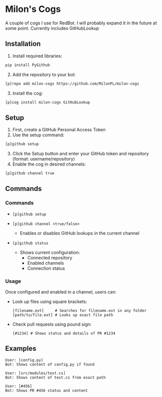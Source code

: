 # Milon's Cogs

A couple of cogs I use for RedBot. I will probably expand it in the future at some point.
Currently includes GitHubLookup

## Installation

1. Install required libraries:
```bash
pip install PyGithub
```

2. Add the repository to your bot:
```bash
[p]repo add milon-cogs https://github.com/MilonPL/milon-cogs
```

3. Install the cog:
```bash
[p]cog install milon-cogs GitHubLookup
```

## Setup

1. First, create a GitHub Personal Access Token
2. Use the setup command:
```bash
[p]github setup
```
3. Click the Setup button and enter your GitHub token and repository (format: username/repository)
4. Enable the cog in desired channels:
```bash
[p]github channel true
```

## Commands

### Commands

- `[p]github setup`

- `[p]github channel <true/false>`
  - Enables or disables GitHub lookups in the current channel

- `[p]github status`
  - Shows current configuration:
    - Connected repository
    - Enabled channels
    - Connection status

### Usage

Once configured and enabled in a channel, users can:

- Look up files using square brackets:
  ```
  [filename.ext]     # Searches for filename.ext in any folder
  [path/to/file.ext] # Looks up exact file path
  ```

- Check pull requests using pound sign:
  ```
  [#1234] # Shows status and details of PR #1234
  ```

## Examples

```
User: [config.py]
Bot: Shows content of config.py if found

User: [src/modules/test.cs]
Bot: Shows content of test.cs from exact path

User: [#456]
Bot: Shows PR #456 status and content
```
